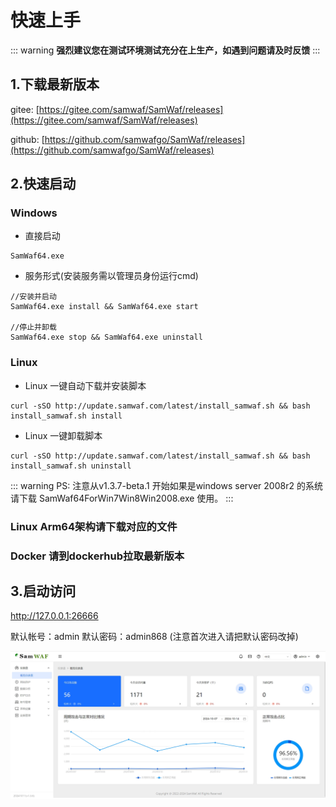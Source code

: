 # 快速上手

::: warning
**强烈建议您在测试环境测试充分在上生产，如遇到问题请及时反馈**
:::

## 1.下载最新版本 <Badge text="v1.3.14" type="tip" />
gitee:  [https://gitee.com/samwaf/SamWaf/releases](https://gitee.com/samwaf/SamWaf/releases)

github: [https://github.com/samwafgo/SamWaf/releases](https://github.com/samwafgo/SamWaf/releases)

## 2.快速启动
### Windows
- 直接启动
```
SamWaf64.exe
```
- 服务形式(安装服务需以管理员身份运行cmd)
```
//安装并启动
SamWaf64.exe install && SamWaf64.exe start

//停止并卸载
SamWaf64.exe stop && SamWaf64.exe uninstall
```

### Linux

- Linux 一键自动下载并安装脚本
```
curl -sSO http://update.samwaf.com/latest/install_samwaf.sh && bash install_samwaf.sh install 
``` 

- Linux 一键卸载脚本
```
curl -sSO http://update.samwaf.com/latest/install_samwaf.sh && bash install_samwaf.sh uninstall 
```
::: warning
PS:
注意从v1.3.7-beta.1 开始如果是windows server 2008r2 的系统请下载 SamWaf64ForWin7Win8Win2008.exe 使用。
:::
### Linux Arm64架构请下载对应的文件

### Docker 请到dockerhub拉取最新版本

## 3.启动访问

http://127.0.0.1:26666

默认帐号：admin  默认密码：admin868 (注意首次进入请把默认密码改掉)

![SamWaf主画面](/images/overview.png)